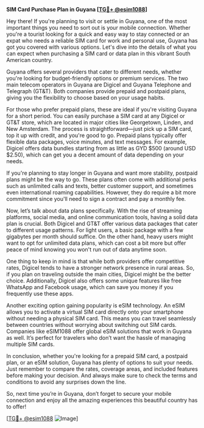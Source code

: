 **SIM Card Purchase Plan in Guyana [[TG💪+ @esim1088](https://t.me/s/esim1088)]**

Hey there! If you're planning to visit or settle in Guyana, one of the most important things you need to sort out is your mobile connection. Whether you're a tourist looking for a quick and easy way to stay connected or an expat who needs a reliable SIM card for work and personal use, Guyana has got you covered with various options. Let's dive into the details of what you can expect when purchasing a SIM card or data plan in this vibrant South American country.

Guyana offers several providers that cater to different needs, whether you're looking for budget-friendly options or premium services. The two main telecom operators in Guyana are Digicel and Guyana Telephone and Telegraph (GT&T). Both companies provide prepaid and postpaid plans, giving you the flexibility to choose based on your usage habits.

For those who prefer prepaid plans, these are ideal if you're visiting Guyana for a short period. You can easily purchase a SIM card at any Digicel or GT&T store, which are located in major cities like Georgetown, Linden, and New Amsterdam. The process is straightforward—just pick up a SIM card, top it up with credit, and you're good to go. Prepaid plans typically offer flexible data packages, voice minutes, and text messages. For example, Digicel offers data bundles starting from as little as GYD $500 (around USD $2.50), which can get you a decent amount of data depending on your needs.

If you're planning to stay longer in Guyana and want more stability, postpaid plans might be the way to go. These plans often come with additional perks such as unlimited calls and texts, better customer support, and sometimes even international roaming capabilities. However, they do require a bit more commitment since you'll need to sign a contract and pay a monthly fee.

Now, let’s talk about data plans specifically. With the rise of streaming platforms, social media, and online communication tools, having a solid data plan is crucial. Both Digicel and GT&T offer various data packages that cater to different usage patterns. For light users, a basic package with a few gigabytes per month should suffice. On the other hand, heavy users might want to opt for unlimited data plans, which can cost a bit more but offer peace of mind knowing you won't run out of data anytime soon.

One thing to keep in mind is that while both providers offer competitive rates, Digicel tends to have a stronger network presence in rural areas. So, if you plan on traveling outside the main cities, Digicel might be the better choice. Additionally, Digicel also offers some unique features like free WhatsApp and Facebook usage, which can save you money if you frequently use these apps.

Another exciting option gaining popularity is eSIM technology. An eSIM allows you to activate a virtual SIM card directly onto your smartphone without needing a physical SIM card. This means you can travel seamlessly between countries without worrying about switching out SIM cards. Companies like eSIM1088 offer global eSIM solutions that work in Guyana as well. It’s perfect for travelers who don’t want the hassle of managing multiple SIM cards.

In conclusion, whether you're looking for a prepaid SIM card, a postpaid plan, or an eSIM solution, Guyana has plenty of options to suit your needs. Just remember to compare the rates, coverage areas, and included features before making your decision. And always make sure to check the terms and conditions to avoid any surprises down the line.

So, next time you’re in Guyana, don’t forget to secure your mobile connection and enjoy all the amazing experiences this beautiful country has to offer! 

[[TG💪+ @esim1088](https://t.me/s/esim1088) ![Image](https://i.postimg.cc/Y0z9fWf4/image.png)]